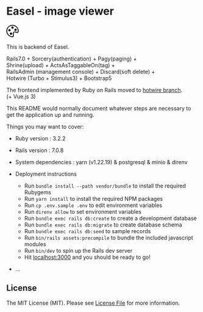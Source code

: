 # Easel - image viewer

![alt text](https://github.com/asip/easel-back/blob/main/public/palette.svg)

This is backend of Easel.

Rails7.0 + Sorcery(authentication) + Pagy(paging) +  
Shrine(upload) + ActsAsTaggableOn(tag) +  
RailsAdmin (management console) + Discard(soft delete) +  
Hotwire (Turbo + Stimulus3) + Bootstrap5

The frontend implemented by Ruby on Rails moved to [hotwire branch](https://github.com/asip/easel-back/tree/hotwire).  
(+ Vue.js 3)

This README would normally document whatever steps are necessary to get the
application up and running.

Things you may want to cover:

* Ruby version : 3.2.2
* Rails version : 7.0.8
* System dependencies : yarn (v1.22.19) & postgresql & minio & direnv
* Deployment instructions
  * Run `bundle install --path vendor/bundle` to install the required Rubygems
  * Run `yarn install` to install the required NPM packages
  * Run `cp .env.sample .env` to edit environment variables
  * Run `direnv allow` to set environment variables
  * Run `bundle exec rails db:create` to create a development database
  * Run `bundle exec rails db:migrate` to create database schema
  * Run `bundle exec rails db:seed` to sample records
  * Run `bin/rails assets:precompile` to bundle the included javascript modules
  * Run `bin/dev` to spin up the Rails dev server
  * Hit [localhost:3000](http://localhost:3000/) and you should be ready to go!

* ...

## License

The MIT License (MIT). Please see [License File](https://github.com/asip/easel/blob/main/LICENSE-MIT.txt) for more information.
